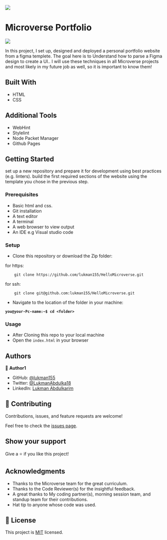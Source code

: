 ![](https://img.shields.io/badge/Microverse-blueviolet)

# Microverse Portfolio

![](./hello.png)

In this project, I set up, designed and deployed a personal portfolio website from a figma templete. 
The goal here is to Understand how to parse a Figma design to create a UI..
I will use these techniques in all Microverse projects and most likely in my future job as well, so it is important to know them!

## Built With

- HTML
- CSS

## Additional Tools

- WebHint
- Stylelint
- Node Packet Manager
- Github Pages


## Getting Started

set up a new repository and prepare it for development using best practices (e.g. linters).
build the first required sections of the website using the template you chose in the previous step.

### Prerequisites

- Basic html and css.
- Git installation
- A text editor 
- A terminal
- A web browser to view output
- An IDE e.g Visual studio code

### Setup

- Clone this repository or download the Zip folder:


for https:
```
    git clone https://github.com/lukman155/HelloMicroverse.git
```
for ssh:
```
    git clone git@github.com:lukman155/HelloMicroverse.git

```

- Navigate to the location of the folder in your machine:

**``you@your-Pc-name:~$ cd <folder>``**

### Usage

- After Cloning this repo to your local machine
- Open the `index.html` in your browser

## Authors

👤 **Author1**

- GitHub: [@lukman155](https://github.com/lukman155)
- Twitter: [@LukmanAbdulka18](https://twitter.com/LukmanAbdulka18)
- LinkedIn: [Lukman Abdulkarim](https://linkedin.com/in/lukmanbaba)

## 🤝 Contributing

Contributions, issues, and feature requests are welcome!

Feel free to check the [issues page](https://github.com/lukman155/HelloMicroverse/issues).

## Show your support

Give a ⭐️ if you like this project!

## Acknowledgments

- Thanks to the Microverse team for the great curriculum.
- Thanks to the Code Reviewer(s) for the insightful feedback.
- A great thanks to My coding partner(s), morning session team, and standup team for their contributions.
- Hat tip to anyone whose code was used.

## 📝 License

This project is [MIT](./MIT.md) licensed.